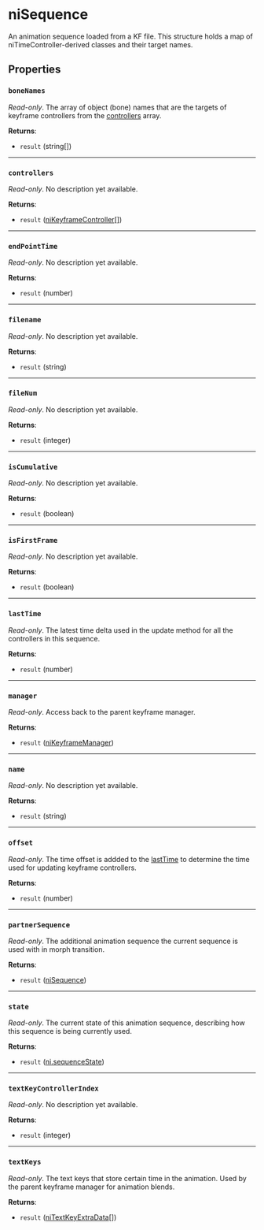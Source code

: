 # niSequence
<div class="search_terms" style="display: none">nisequence, sequence</div>

<!---
	This file is autogenerated. Do not edit this file manually. Your changes will be ignored.
	More information: https://github.com/MWSE/MWSE/tree/master/docs
-->

An animation sequence loaded from a KF file. This structure holds a map of niTimeController-derived classes and their target names.

## Properties

### `boneNames`
<div class="search_terms" style="display: none">bonenames</div>

*Read-only*. The array of object (bone) names that are the targets of keyframe controllers from the [controllers](./niSequence.md#controllers) array.

**Returns**:

* `result` (string[])

***

### `controllers`
<div class="search_terms" style="display: none">controllers</div>

*Read-only*. No description yet available.

**Returns**:

* `result` ([niKeyframeController](../types/niKeyframeController.md)[])

***

### `endPointTime`
<div class="search_terms" style="display: none">endpointtime</div>

*Read-only*. No description yet available.

**Returns**:

* `result` (number)

***

### `filename`
<div class="search_terms" style="display: none">filename</div>

*Read-only*. No description yet available.

**Returns**:

* `result` (string)

***

### `fileNum`
<div class="search_terms" style="display: none">filenum</div>

*Read-only*. No description yet available.

**Returns**:

* `result` (integer)

***

### `isCumulative`
<div class="search_terms" style="display: none">iscumulative, cumulative</div>

*Read-only*. No description yet available.

**Returns**:

* `result` (boolean)

***

### `isFirstFrame`
<div class="search_terms" style="display: none">isfirstframe, firstframe</div>

*Read-only*. No description yet available.

**Returns**:

* `result` (boolean)

***

### `lastTime`
<div class="search_terms" style="display: none">lasttime</div>

*Read-only*. The latest time delta used in the update method for all the controllers in this sequence.

**Returns**:

* `result` (number)

***

### `manager`
<div class="search_terms" style="display: none">manager</div>

*Read-only*. Access back to the parent keyframe manager.

**Returns**:

* `result` ([niKeyframeManager](../types/niKeyframeManager.md))

***

### `name`
<div class="search_terms" style="display: none">name</div>

*Read-only*. No description yet available.

**Returns**:

* `result` (string)

***

### `offset`
<div class="search_terms" style="display: none">offset</div>

*Read-only*. The time offset is addded to the [lastTime](./niSequence.md#lasttime) to determine the time used for updating keyframe controllers.

**Returns**:

* `result` (number)

***

### `partnerSequence`
<div class="search_terms" style="display: none">partnersequence</div>

*Read-only*. The additional animation sequence the current sequence is used with in morph transition.

**Returns**:

* `result` ([niSequence](../types/niSequence.md))

***

### `state`
<div class="search_terms" style="display: none">state</div>

*Read-only*. The current state of this animation sequence, describing how this sequence is being currently used.

**Returns**:

* `result` ([ni.sequenceState](../references/ni/sequence-states.md))

***

### `textKeyControllerIndex`
<div class="search_terms" style="display: none">textkeycontrollerindex</div>

*Read-only*. No description yet available.

**Returns**:

* `result` (integer)

***

### `textKeys`
<div class="search_terms" style="display: none">textkeys</div>

*Read-only*. The text keys that store certain time in the animation. Used by the parent keyframe manager for animation blends.

**Returns**:

* `result` ([niTextKeyExtraData](../types/niTextKeyExtraData.md)[])

